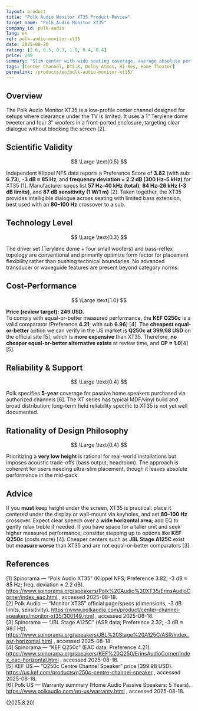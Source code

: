 ```yaml
---
layout: product
title: "Polk Audio Monitor XT35 Product Review"
target_name: "Polk Audio Monitor XT35"
company_id: polk-audio
lang: en
ref: polk-audio-monitor-xt35
date: 2025-08-20
rating: [2.6, 0.5, 0.3, 1.0, 0.4, 0.4]
price: 249
summary: "Slim center with wide seating coverage; average absolute performance, but no cheaper equal-or-better measured alternative—sensible when height is tight."
tags: [Center Channel, DTS:X, Dolby Atmos, Hi-Res, Home Theater]
permalink: /products/en/polk-audio-monitor-xt35/
---
```

## Overview

The Polk Audio Monitor XT35 is a low-profile center channel designed for setups where clearance under the TV is limited. It uses a 1″ Terylene dome tweeter and four 3″ woofers in a front-ported enclosure, targeting clear dialogue without blocking the screen [2].

## Scientific Validity

$$ \Large \text{0.5} $$

Independent Klippel NFS data reports a Preference Score of **3.82** (with sub: **6.73**), **-3 dB ≈ 85 Hz**, and **frequency deviation ≈ 2.2 dB (300 Hz–5 kHz)** for XT35 [1]. Manufacturer specs list **57 Hz–40 kHz (total)**, **84 Hz–26 kHz (-3 dB limits)**, and **87 dB sensitivity (1 W/1 m)** [2]. Taken together, the XT35 provides intelligible dialogue across seating with limited bass extension, best used with an **80–100 Hz** crossover to a sub.

## Technology Level

$$ \Large \text{0.3} $$

The driver set (Terylene dome + four small woofers) and bass-reflex topology are conventional and primarily optimize form factor for placement flexibility rather than pushing technical boundaries. No advanced transducer or waveguide features are present beyond category norms.

## Cost-Performance

$$ \Large \text{1.0} $$

**Price (review target): 249 USD.**  
To comply with equal-or-better measured performance, the **KEF Q250c** is a valid comparator (Preference **4.21**; with sub **6.96**) [4]. The **cheapest equal-or-better** option we can verify in the US market is **Q250c at 399.98 USD** on the official site [5], which is **more expensive** than XT35. Therefore, **no cheaper equal-or-better alternative exists** at review time, and **CP = 1.0**[4][5].

## Reliability & Support

$$ \Large \text{0.4} $$

Polk specifies **5-year** coverage for passive home speakers purchased via authorized channels [6]. The XT series has typical MDF/vinyl build and broad distribution; long-term field reliability specific to XT35 is not yet well documented.

## Rationality of Design Philosophy

$$ \Large \text{0.4} $$

Prioritizing a **very low height** is rational for real-world installations but imposes acoustic trade-offs (bass output, headroom). The approach is coherent for users needing ultra-slim placement, though it leaves absolute performance in the mid-pack.

## Advice

If you **must** keep height under the screen, XT35 is practical: place it centered under the display or wall-mount via keyholes, and set **80–100 Hz** crossover. Expect clear speech over a **wide horizontal area**; add EQ to gently relax treble if needed. If you have space for a taller unit and seek higher measured performance, consider stepping up to options like **KEF Q250c** (costs more) [4]. Cheaper centers such as **JBL Stage A125C** exist but **measure worse** than XT35 and are not equal-or-better comparators [3].

## References

[1] Spinorama — “Polk Audio XT35” (Klippel NFS; Preference 3.82; -3 dB ≈ 85 Hz; freq. deviation ≈ 2.2 dB). https://www.spinorama.org/speakers/Polk%20Audio%20XT35/ErinsAudioCorner/index_eac.html , accessed 2025-08-18.  
[2] Polk Audio — “Monitor XT35” official page/specs (dimensions, -3 dB limits, sensitivity). https://www.polkaudio.com/product/center-channel-speakers/monitor-xt35/300149.html , accessed 2025-08-18.  
[3] Spinorama — “JBL Stage A125C” (ASR data; Preference 2.32; -3 dB ≈ 98.1 Hz). https://www.spinorama.org/speakers/JBL%20Stage%20A125C/ASR/index_asr-horizontal.html , accessed 2025-08-18.  
[4] Spinorama — “KEF Q250c” (EAC data; Preference 4.21). https://www.spinorama.org/speakers/KEF%20Q250/ErinsAudioCorner/index_eac-horizontal.html , accessed 2025-08-18.  
[5] KEF US — “Q250c Centre Channel Speaker” price (399.98 USD). https://us.kef.com/products/q250c-centre-channel-speaker , accessed 2025-08-18.  
[6] Polk US — Warranty summary (Home Audio Passive Speakers: 5 Years). https://www.polkaudio.com/en-us/warranty.html , accessed 2025-08-18.

(2025.8.20)

